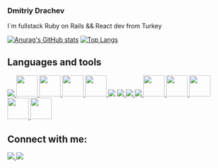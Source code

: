 ### Dmitriy Drachev

I`m fullstack Ruby on Rails && React dev from Turkey

[![Anurag's GitHub stats](https://github-readme-stats.vercel.app/api?username=dimaskin)](https://github.com/anuraghazra/github-readme-stats)
[![Top Langs](https://github-readme-stats.vercel.app/api/top-langs/?username=dimaskin&layout=compact)](https://github.com/anuraghazra/github-readme-stats)



## Languages and tools
<p align="left">
<a href="https://www.ruby-lang.org/" target="_blank"> <img src="https://img.icons8.com/fluency/48/000000/ruby-programming-language.png"/> </a>
<a href="https://rubyonrails.org/" target="_blank"> <img width="48" height="48" src="https://upload.wikimedia.org/wikipedia/commons/6/62/Ruby_On_Rails_Logo.svg"> </a>
<a href="http://sinatrarb.com/" target="_blank"> <img width="48" height="48" src="http://sinatrarb.com/images/logo.png"> </a>
<a href="https://rspec.info/" target="_blank"> <img width="48" height="48" src="https://rspec.info/images/logo.png"> </a>
<a href="https://www.postgresql.org/" target="_blank"> <img width="48" height="48" src="https://upload.wikimedia.org/wikipedia/commons/2/29/Postgresql_elephant.svg"> </a>
<a href="https://html.spec.whatwg.org/multipage/" target="_blank"><img src="https://img.icons8.com/color/48/000000/html-5--v1.png"/></a>
<a href="https://www.w3schools.com/css/" target="_blank"> <img src="https://img.icons8.com/color/48/000000/css3.png"/> </a>
<a href="https://www.javascript.com/" target="_blank"> <img src="https://img.icons8.com/color/48/000000/javascript--v1.png"/> </a>
<a href="https://nodejs.org/" target="_blank"> <img src="https://img.icons8.com/color/48/000000/nodejs.png"/> </a>
<a href="https://reactjs.org/" target="_blank"> <img width="48" height="48" src="https://upload.wikimedia.org/wikipedia/commons/a/a7/React-icon.svg"> </a>
<a href="https://mobx.js.org/" target="_blank"> <img width="48" height="48" src="https://mobx.js.org/assets/mobx.png"> </a>
<a href="https://nextjs.org/" target="_blank"> <img width="48" height="48" src="https://upload.wikimedia.org/wikipedia/commons/8/8e/Nextjs-logo.svg"> </a>
<a href="https://testcafe.io/" target="_blank"> <img width="48" height="48" src="https://pbs.twimg.com/profile_images/1384090635922071557/5AKE5RgZ_400x400.png"> </a>
<a href="https://git-scm.com/" target="_blank"> <img width="48" height="48" <img width="48" height="48" src="https://upload.wikimedia.org/wikipedia/commons/e/e0/Git-logo.svg"> </a>

## Connect with me:
<p align="left">
<a href="https://www.linkedin.com/in/dmitriy-drachev/" target="_blank"> <img src="https://img.icons8.com/fluency/48/000000/linkedin.png"/> </a>
<a href="mailto:dmitriy.a.drachev@gmail.com" target="_blank"> <img src="https://img.icons8.com/fluency/48/000000/gmail-new.png"/> </a>  
